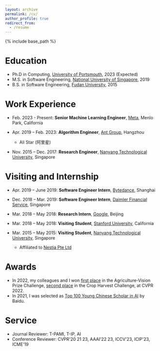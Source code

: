 ```yaml
---
layout: archive
permalink: /cv/
author_profile: true
redirect_from:
  - /resume
---
```


{% include base_path %}

Education
======
* Ph.D in Computing, [University of Portsmouth](https://www.port.ac.uk), 2023 (Expected)
* M.S. in Software Engineering, [National University of Singapore](https://nus.edu.sg), 2019
* B.S. in Software Engineering, [Fudan University](https://www.fudan.edu.cn), 2015

Work Experience
======
* Feb. 2023 - Present: **Senior Machine Learning Engineer**, [Meta](https://www.meta.com), Menlo Park, California

* Apr. 2019 – Feb. 2023: **Algorithm Engineer**, [Ant Group](https://www.antgroup.com), Hangzhou
  * Ali Star (阿里星)

* Nov. 2015 – Dec. 2017: **Research Engineer**, [Nanyang Technological University](https://www.ntu.edu.sg), Singapore

Visiting and Internship
======
* Apr. 2019 – June 2019: **Software Engineer Intern**, [Bytedance](https://www.bytedance.com), Shanghai

* Dec. 2018 – Mar. 2019: **Software Engineer Intern**, [Daimler Financial Service](https://group.mercedes-benz.com/careers/about-us/locations/location-detail-page-5172.html), Singapore

* Mar. 2018 – May 2018: **Research Intern**, [Google](https://about.google), Beijing

* Mar. 2018 – May 2018: **Visiting Student**, [Stanford University](https://www.stanford.edu), California

* Mar. 2015 – May 2015: **Visiting Student**, [Nanyang Technological University](https://www.ntu.edu.sg), Singapore
  * Affiliated to [Nestia Pte Ltd](https://www.nestia.com)

Awards
======
* In 2022, my colleagues and I won [first place](http://weixianghong.github.io/files/Agriculture_Vision/Certificate_AntGroup_AgVis1.pdf) in the Agriculture-Vision Prize Challenge, [second place]((http://weixianghong.github.io/files/Agriculture_Vision/Certificate_AntGroup_CH2.pdf)) in the Crop Harvest Challenge, at CVPR 2022.
* In 2021, I was selected as [Top 100 Young Chinese Scholar in AI](https://xueshu.baidu.com/usercenter/index/aischolar) by Baidu.

Service
======
* Journal Reviewer: T-PAMI, T-IP, AI
* Conference Reviewer: CVPR'20 21 23, AAAI'22 23, ICCV'23, ICIP'23, ICME'19